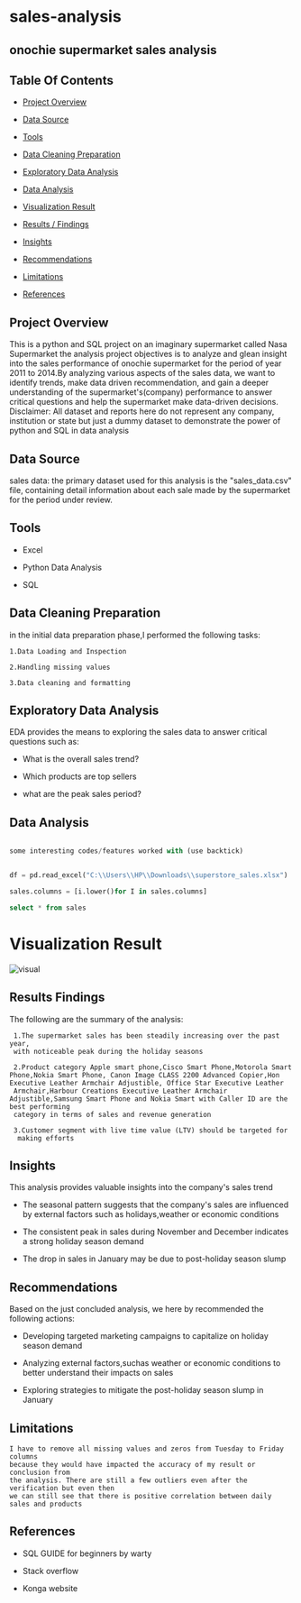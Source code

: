 # sales-analysis
## onochie supermarket sales analysis

## Table Of Contents


- [Project Overview](#project-overview)

- [Data Source](#data-source)

- [Tools](#tools)

- [Data Cleaning Preparation](#data-cleaning-preparation)

- [Exploratory Data Analysis](#exploratory-data-analysis)

- [Data Analysis](#data-analysis)

- [Visualization Result](#visualization-result)

- [Results / Findings](#results-findings)

- [Insights](#insights)

- [Recommendations](#recommendations)

- [Limitations](#limitations)

- [References](#references)


## Project Overview

This is a python and SQL project on an imaginary supermarket called Nasa Supermarket
the analysis project objectives is to analyze and glean insight into the sales performance of onochie supermarket for the period of year 2011 to 2014.By analyzing various aspects of the sales data, we want to identify trends, make data driven recommendation, and gain a deeper understanding of the supermarket's(company) performance to answer critical questions and help the supermarket make data-driven decisions. 
Disclaimer: All dataset and reports here do not represent any company,
institution or state but just a dummy dataset to demonstrate the power of python and SQL in data
  analysis

  ## Data Source

  sales data: the primary dataset used for this analysis is the 
  "sales_data.csv" file, containing detail information about
  each sale made by the supermarket for the period under review.

  ## Tools

  - Excel

  - Python Data Analysis

  - SQL

  ## Data Cleaning Preparation

  
  in the initial data preparation phase,I performed the following tasks:

    1.Data Loading and Inspection 

    2.Handling missing values 

    3.Data cleaning and formatting 

  ## Exploratory Data Analysis

  EDA provides the means to exploring the sales data to answer critical questions such as:

  - What is the overall sales trend?

  - Which products are top sellers

  - what are the peak sales period?

  ## Data Analysis

  ```python

  some interesting codes/features worked with (use backtick)

```
  
  ```python
  
  df = pd.read_excel("C:\\Users\\HP\\Downloads\\superstore_sales.xlsx")
  ```

  ```python
  sales.columns = [i.lower()for I in sales.columns]

```

  ```sql
  select * from sales
```

# Visualization Result


![visual](https://github.com/user-attachments/assets/2243e01c-e3ef-4908-b803-3d86301807ca)

  ## Results Findings

  The following are the summary of the analysis:

     1.The supermarket sales has been steadily increasing over the past year,
     with noticeable peak during the holiday seasons

     2.Product category Apple smart phone,Cisco Smart Phone,Motorola Smart Phone,Nokia Smart Phone, Canon Image CLASS 2200 Advanced Copier,Hon Executive Leather Armchair Adjustible, Office Star Executive Leather 
     Armchair,Harbour Creations Executive Leather Armchair Adjustible,Samsung Smart Phone and Nokia Smart with Caller ID are the best performing 
     category in terms of sales and revenue generation
     
     3.Customer segment with live time value (LTV) should be targeted for 
      making efforts

  ## Insights

  This analysis provides valuable insights into the company's sales trend

   - The seasonal pattern suggests that the company's sales are influenced by external factors such as holidays,weather or economic conditions

   - The consistent peak in sales during November and December indicates a strong holiday season demand

   - The drop in sales in January may be due to post-holiday season slump 

  ## Recommendations

  
   Based on the just concluded analysis, we here by recommended the 
   following actions:

   - Developing targeted marketing campaigns to capitalize on holiday season demand 

   - Analyzing external factors,suchas weather or economic conditions to better understand their impacts on sales 

   - Exploring strategies to mitigate the post-holiday season slump in January

 ## Limitations

 
    I have to remove all missing values and zeros from Tuesday to Friday columns 
    because they would have impacted the accuracy of my result or conclusion from 
    the analysis. There are still a few outliers even after the verification but even then 
    we can still see that there is positive correlation between daily sales and products 

 ## References

 - SQL GUIDE for beginners by warty

 - Stack overflow

 - Konga website  






  







  


 
